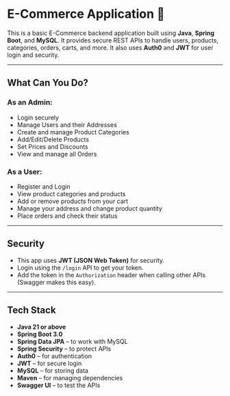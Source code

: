 # E-Commerce Application 🛒

This is a basic E-Commerce backend application built using **Java**, **Spring Boot**, and **MySQL**. It provides secure REST APIs to handle users, products, categories, orders, carts, and more. It also uses **Auth0** and **JWT** for user login and security.

---

##  What Can You Do?

### As an Admin:
- Login securely
- Manage Users and their Addresses
- Create and manage Product Categories
- Add/Edit/Delete Products
- Set Prices and Discounts
- View and manage all Orders

### As a User:
- Register and Login
- View product categories and products
- Add or remove products from your cart
- Manage your address and change product quantity
- Place orders and check their status

---

##  Security

- This app uses **JWT (JSON Web Token)** for security.
- Login using the `/login` API to get your token.
- Add the token in the `Authorization` header when calling other APIs (Swagger makes this easy).

---

##  Tech Stack

- **Java 21 or above**
- **Spring Boot 3.0**
- **Spring Data JPA** – to work with MySQL
- **Spring Security** – to protect APIs
- **Auth0** – for authentication
- **JWT** – for secure login
- **MySQL** – for storing data
- **Maven** – for managing dependencies
- **Swagger UI** – to test the APIs
